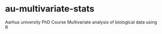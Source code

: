 # au-multivariate-stats
Aarhus university PhD Course Multivariate analysis of biological data using R
